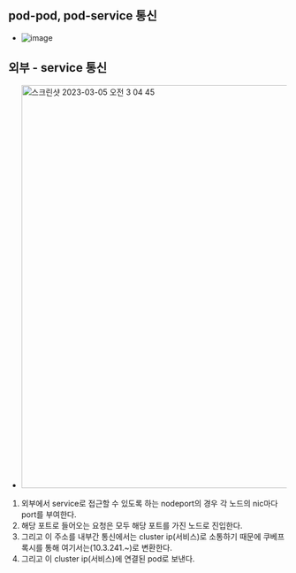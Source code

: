 ## pod-pod, pod-service 통신
- ![image](https://user-images.githubusercontent.com/62214428/222921728-8b08f7c5-5e59-427c-8df3-bf81daf662a4.png)

## 외부 - service 통신
- <img width="728" alt="스크린샷 2023-03-05 오전 3 04 45" src="https://user-images.githubusercontent.com/62214428/222921784-ab06a89b-0799-46a9-b02e-26dbe2164e65.png">

1. 외부에서 service로 접근할 수 있도록 하는 nodeport의 경우 각 노드의 nic마다 port를 부여한다.
2. 해당 포트로 들어오는 요청은 모두 해당 포트를 가진 노드로 진입한다.
3. 그리고 이 주소를 내부간 통신에서는 cluster ip(서비스)로 소통하기 때문에 쿠베프록시를 통해 여기서는(10.3.241.~)로 변환한다.
4. 그리고 이 cluster ip(서비스)에 연결된 pod로 보낸다.
